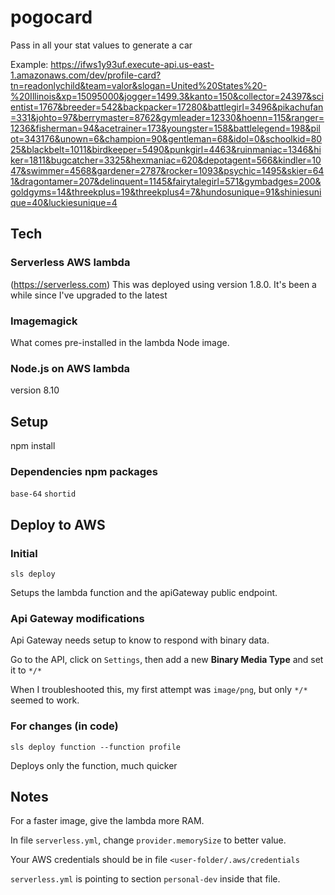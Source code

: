 # pogocard

Pass in all your stat values to generate a car

Example:
https://ifws1y93uf.execute-api.us-east-1.amazonaws.com/dev/profile-card?tn=readonlychild&team=valor&slogan=United%20States%20-%20Illinois&xp=15095000&jogger=1499.3&kanto=150&collector=24397&scientist=1767&breeder=542&backpacker=17280&battlegirl=3496&pikachufan=331&johto=97&berrymaster=8762&gymleader=12330&hoenn=115&ranger=1236&fisherman=94&acetrainer=173&youngster=158&battlelegend=198&pilot=343176&unown=6&champion=90&gentleman=68&idol=0&schoolkid=8025&blackbelt=1011&birdkeeper=5490&punkgirl=4463&ruinmaniac=1346&hiker=1811&bugcatcher=3325&hexmaniac=620&depotagent=566&kindler=1047&swimmer=4568&gardener=2787&rocker=1093&psychic=1495&skier=641&dragontamer=207&delinquent=1145&fairytalegirl=571&gymbadges=200&goldgyms=14&threekplus=19&threekplus4=7&hundosunique=91&shiniesunique=40&luckiesunique=4

## Tech

### Serverless AWS lambda

(https://serverless.com)
This was deployed using version 1.8.0.
It's been a while since I've upgraded to the latest

### Imagemagick

What comes pre-installed in the lambda Node image.

### Node.js on AWS lambda

version 8.10

## Setup

npm install

### Dependencies npm packages

`base-64` `shortid`

## Deploy to AWS

### Initial

`sls deploy`

Setups the lambda function and the apiGateway public endpoint.

### Api Gateway modifications

Api Gateway needs setup to know to respond with binary data.

Go to the API, click on `Settings`, then add a new **Binary Media Type** and set it to `*/*`

When I troubleshooted this, my first attempt was `image/png`, but only `*/*` seemed to work.


### For changes (in code)

`sls deploy function --function profile`

Deploys only the function, much quicker

## Notes

For a faster image, give the lambda more RAM.

In file `serverless.yml`, change `provider.memorySize` to better value.

Your AWS credentials should be in file `<user-folder/.aws/credentials`

`serverless.yml` is pointing to section `personal-dev` inside that file.


